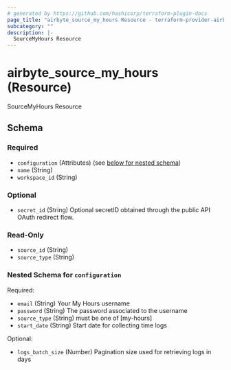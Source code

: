 ```yaml
---
# generated by https://github.com/hashicorp/terraform-plugin-docs
page_title: "airbyte_source_my_hours Resource - terraform-provider-airbyte"
subcategory: ""
description: |-
  SourceMyHours Resource
---
```


# airbyte_source_my_hours (Resource)

SourceMyHours Resource



<!-- schema generated by tfplugindocs -->
## Schema

### Required

- `configuration` (Attributes) (see [below for nested schema](#nestedatt--configuration))
- `name` (String)
- `workspace_id` (String)

### Optional

- `secret_id` (String) Optional secretID obtained through the public API OAuth redirect flow.

### Read-Only

- `source_id` (String)
- `source_type` (String)

<a id="nestedatt--configuration"></a>
### Nested Schema for `configuration`

Required:

- `email` (String) Your My Hours username
- `password` (String) The password associated to the username
- `source_type` (String) must be one of [my-hours]
- `start_date` (String) Start date for collecting time logs

Optional:

- `logs_batch_size` (Number) Pagination size used for retrieving logs in days


